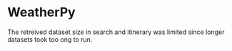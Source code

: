 # WeatherPy
The retreived dataset size in search and itinerary was limited since longer datasets took too ong to run.
